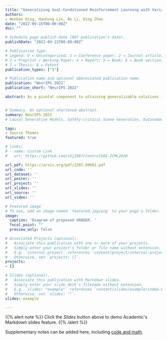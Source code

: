 ```yaml
---
title: "Generalizing Goal-Conditioned Reinforcement Learning with Variational Causal Reasoning"
authors:
- Wenhao Ding, Haohong Lin, Bo Li, Ding Zhao
date: "2022-09-15T00:00:00Z"
doi: ""

# Schedule page publish date (NOT publication's date).
publishDate: "2022-09-15T00:00:00Z"

# Publication type.
# Legend: 0 = Uncategorized; 1 = Conference paper; 2 = Journal article;
# 3 = Preprint / Working Paper; 4 = Report; 5 = Book; 6 = Book section;
# 7 = Thesis; 8 = Patent
publication_types: ["1"]

# Publication name and optional abbreviated publication name.
publication: "NeurIPS 2022"
publication_short: "NeurIPS 2022"

abstract: As a pivotal component to attaining generalizable solutions in human intelligence, reasoning provides great potential for reinforcement learning (RL) agents' generalization towards varied goals by summarizing part-to-whole arguments and discovering cause-and-effect relations. However, how to discover and represent causalities remains a huge gap that hinders the development of causal RL. In this paper, we augment Goal-Conditioned RL (GCRL) with Causal Graph (CG), a structure built upon the relation between objects and events. We novelly formulate the GCRL problem into variational likelihood maximization with CG as latent variables. To optimize the derived objective, we propose a framework with theoretical performance guarantees that alternates between two steps, i.e. using interventional data to estimate the posterior of CG; using CG to learn generalizable models and interpretable policies. Due to the lack of public benchmarks that verify generalization capability under reasoning, we design nine tasks and then empirically show the effectiveness of the proposed method against five baselines on these tasks. Further theoretical analysis shows that our performance improvement is attributed to the virtuous cycle of causal discovery, transition modeling, and policy training, which aligns with the experimental evidence in extensive ablation studies.


# Summary. An optional shortened abstract.
summary: NeurIPS 2022
# Causal Generative Models, Safety-critical Scene Generation, Autonomous driving

tags:
- Source Themes
featured: true

# links:
# - name: Custom Link
#   url: https://github.com/shj1987/ControlVAE-ICML2020

url_pdf: https://arxiv.org/pdf/2207.09081.pdf
url_code: ''
url_dataset: ''
url_poster: ''
url_project: ''
url_slides: ''
url_source: ''
url_video: ''

# Featured image
# To use, add an image named `featured.jpg/png` to your page's folder. 
image:
  caption: 'Diagram of proposed GRADER. '
  focal_point: ""
  preview_only: false

# Associated Projects (optional).
#   Associate this publication with one or more of your projects.
#   Simply enter your project's folder or file name without extension.
#   E.g. `internal-project` references `content/project/internal-project/index.md`.
#   Otherwise, set `projects: []`.
projects:
- []

# Slides (optional).
#   Associate this publication with Markdown slides.
#   Simply enter your slide deck's filename without extension.
#   E.g. `slides: "example"` references `content/slides/example/index.md`.
#   Otherwise, set `slides: ""`.
slides: example

---
```


{{% alert note %}}
Click the *Slides* button above to demo Academic's Markdown slides feature.
{{% /alert %}}

Supplementary notes can be added here, including [code and math](https://sourcethemes.com/academic/docs/writing-markdown-latex/).
